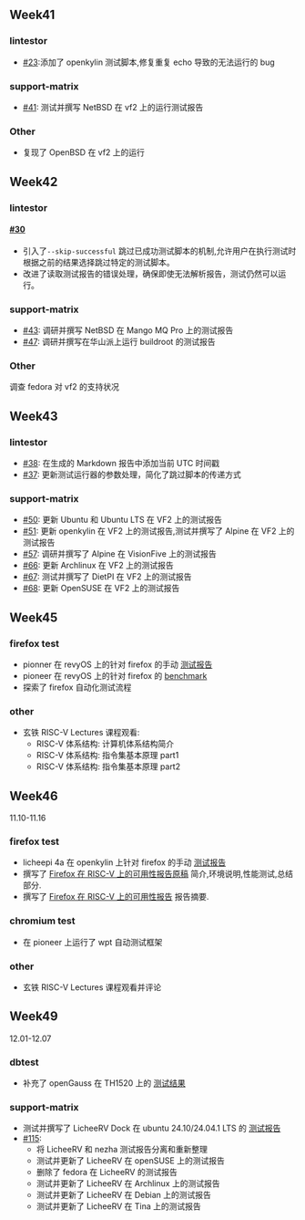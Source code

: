 ## Week41

### lintestor

- [#23](https://github.com/255doesnotexist/lintestor/pull/23):添加了 openkylin 测试脚本,修复重复 echo 导致的无法运行的 bug
    
### support-matrix

- [#41](https://github.com/ruyisdk/support-matrix/pull/41): 测试并撰写 NetBSD 在 vf2 上的运行测试报告

### Other

-  复现了 OpenBSD 在 vf2 上的运行

## Week42

### lintestor 

#### [#30](https://github.com/255doesnotexist/lintestor/pull/30)

- 引入了`--skip-successful` 跳过已成功测试脚本的机制,允许用户在执行测试时根据之前的结果选择跳过特定的测试脚本。
- 改进了读取测试报告的错误处理，确保即使无法解析报告，测试仍然可以运行。

### support-matrix

- [#43](https://github.com/ruyisdk/support-matrix/pull/43): 调研并撰写 NetBSD 在 Mango MQ Pro 上的测试报告
- [#47](https://github.com/ruyisdk/support-matrix/pull/47): 调研并撰写在华山派上运行 buildroot 的测试报告

### Other

调查 fedora 对 vf2 的支持状况

## Week43

### lintestor

- [#38](https://github.com/255doesnotexist/lintestor/pull/38): 在生成的 Markdown 报告中添加当前 UTC 时间戳
- [#37](https://github.com/255doesnotexist/lintestor/pull/37): 更新测试运行器的参数处理，简化了跳过脚本的传递方式

### support-matrix

- [#50](https://github.com/ruyisdk/support-matrix/pull/50): 更新 Ubuntu 和 Ubuntu LTS 在 VF2 上的测试报告
- [#51](https://github.com/ruyisdk/support-matrix/pull/51): 更新 openkylin 在 VF2 上的测试报告,测试并撰写了 Alpine 在 VF2 上的测试报告
- [#57](https://github.com/ruyisdk/support-matrix/pull/57): 调研并撰写了 Alpine 在 VisionFive 上的测试报告
- [#66](https://github.com/ruyisdk/support-matrix/pull/66): 更新 Archlinux 在 VF2 上的测试报告
- [#67](https://github.com/ruyisdk/support-matrix/pull/67): 测试并撰写了 DietPI 在 VF2 上的测试报告
- [#68](https://github.com/ruyisdk/support-matrix/pull/68): 更新 OpenSUSE 在 VF2 上的测试报告

## Week45

### firefox test

- pionner 在 revyOS 上的针对 firefox 的手动 [测试报告](https://github.com/wychlw/firefox_test/pull/1)
- pioneer 在 revyOS 上的针对 firefox 的 [benchmark](../report/Firefox-pioneer-debian/pioneer.md)
- 探索了 firefox 自动化测试流程

### other

- 玄铁 RISC-V Lectures 课程观看:
  - RISC-V 体系结构: 计算机体系结构简介
  - RISC-V 体系结构: 指令集基本原理 part1
  - RISC-V 体系结构: 指令集基本原理 part2

## Week46
11.10-11.16

### firefox test

- licheepi 4a 在 openkylin 上针对 firefox 的手动 [测试报告](https://github.com/QA-Team-lo/firefox_test/pull/2)
- 撰写了 [Firefox 在 RISC-V 上的可用性报告原稿](https://hackmd.io/lEyxNsBrSMy3New22HC6sA) 简介,环境说明,性能测试,总结部分.
- 撰写了 [Firefox 在 RISC-V 上的可用性报告](https://github.com/QA-Team-lo/firefox_test/blob/main/report/main.pdf) 报告摘要.

### chromium test

- 在 pioneer 上运行了 wpt 自动测试框架

### other

- 玄铁 RISC-V Lectures 课程观看并评论

## Week49
12.01-12.07

### dbtest

- 补充了 openGauss 在 TH1520 上的 [测试结果](https://github.com/QA-Team-lo/dbtest/blob/main/report/opengauss/main.pdf)

### support-matrix

- 测试并撰写了 LicheeRV Dock 在 ubuntu 24.10/24.04.1 LTS 的 [测试报告](https://github.com/ruyisdk/support-matrix/pull/112)
- [#115](https://github.com/ruyisdk/support-matrix/pull/115):
  - 将 LicheeRV 和 nezha 测试报告分离和重新整理
  - 测试并更新了 LicheeRV 在 openSUSE 上的测试报告
  - 删除了 fedora 在 LicheeRV 的测试报告
  - 测试并更新了 LicheeRV 在 Archlinux 上的测试报告
  - 测试并更新了 LicheeRV 在 Debian 上的测试报告
  - 测试并更新了 LicheeRV 在 Tina 上的测试报告

